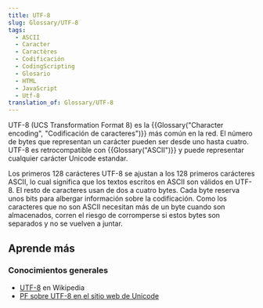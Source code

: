 ```yaml
---
title: UTF-8
slug: Glossary/UTF-8
tags:
  - ASCII
  - Caracter
  - Caractères
  - Codificación
  - CodingScripting
  - Glosario
  - HTML
  - JavaScript
  - Utf-8
translation_of: Glossary/UTF-8
---
```


UTF-8 (UCS Transformation Format 8) es la {{Glossary("Character encoding", "Codificación de caracteres")}} más común en la red. El número de bytes que representan un carácter pueden ser desde uno hasta cuatro. UTF-8 es retrocompatible con {{Glossary("ASCII")}} y puede representar cualquier carácter Unicode estandar.

Los primeros 128 carácteres UTF-8 se ajustan a los 128 primeros carácteres ASCII, lo cual significa que los textos escritos en ASCII son válidos en UTF-8. El resto de caracteres usan de dos a cuatro bytes. Cada byte reserva unos bits para albergar información sobre la codificación. Como los caracteres que no son ASCII necesitan más de un byte cuando son almacenados, corren el riesgo de corromperse si estos bytes son separados y no se vuelven a juntar.

## Aprende más

### Conocimientos generales

- [UTF-8](https://es.wikipedia.org/wiki/UTF-8) en Wikipedia
- [PF sobre UTF-8 en el sitio web de Unicode](http://www.unicode.org/faq/utf_bom.html#UTF8)
